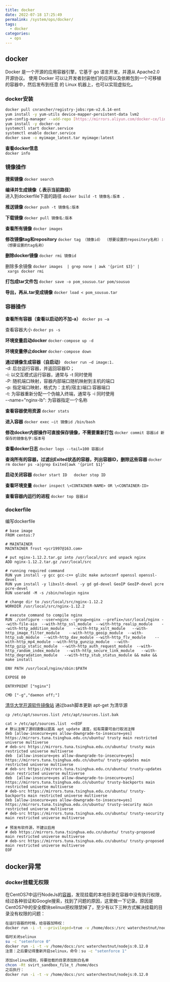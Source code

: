 ```yaml
---
title: docker
date: 2022-07-18 17:25:49
permalink: /system/ops/docker/
tags: 
  - docker
categories:
  - ops
---
```


## docker
Docker 是一个开源的应用容器引擎，它基于 go 语言开发，并遵从 Apache2.0 开源协议。 使用 Docker 可以让开发者封装他们的应用以及依赖包到一个可移植的容器中，然后发布到任意 的 Linux 机器上，也可以实现虚拟化。  
### docker安装
```bash
docker pull cnrancher/registry-jobs:rpm-v2.6.14-ent
yum install -y yum-utils device-mapper-persistent-data lvm2  
yum-config-manager --add-repo [https://mirrors.aliyun.com/docker-ce/linux/centos/docker-ce.repo](https://mirrors.aliyun.com/docker-ce/linux/centos/docker-ce.repo)  
yum install -y docker-ce  
systemctl start docker.service  
systemctl enable docker.service
docker save -o myimage_latest.tar myimage:latest
```
**查看docker信息**  
`docker info `
### 镜像操作
**搜索镜像**
`docker search`  

**编译并生成镜像（.表示当前路径）**  
进入到dockerfile下面的路径
`docker build -t 镜像名:版本 .`  

**推送镜像**
`docker push -t 镜像名:版本`  

**下载镜像**
`docker pull 镜像名:版本`  

**查看所有镜像**
`docker images`  

**修改镜像tag和repository**
`docker tag （镜像id） （想要设置的repository名称）:（想要设置的tag名称）`  

**删除docker镜像**
`docker rmi 镜像id`  

删除多余镜像
`docker images  | grep none | awk '{print $3}' | xargs docker rmi`

**打包成tar文件包**
`docker save -o pom_sousuo.tar pom/sousuo`  

**导出，再从.tar变成镜像**
`docker load < pom_sousuo.tar  `

### 容器操作
**查看所有容器（查看以启动的不加-a）**
`docker ps –a`  

查看容器大小
`docker ps -s`

**环境变量启动docker**
`docker-compose up -d`  

**环境变量停止docker**
`docker-compose down`  

**通过镜像生成容器（自启动）**
`docker run –d image:1.`  
-d: 后台运行容器，并返回容器ID；  
-i: 以交互模式运行容器，通常与 -t 同时使用  
-P: 随机端口映射，容器内部端口随机映射到主机的端口  
-p: 指定端口映射，格式为：主机(宿主)端口:容器端口  
-t: 为容器重新分配一个伪输入终端，通常与 -i 同时使用  
--name="nginx-lb": 为容器指定一个名称  

**查看容器使用资源**
`docker stats`  

**进入容器**
`docker exec –it 镜像id /bin/bash`  

**修改docker内部操作可直接保存镜像，不需要重新打包**
`docker commit 容器id 新保存的镜像名字:版本号`  

**查看docker日志**
`docker logs --tail=100 容器id`  

**查询所有的容器，过滤出Exited状态的容器，列出容器ID，删除这些容器**
`docker rm docker ps -a|grep Exited|awk '{print $1}'`  

**启动关闭容器**
`docker start ID   docker stop ID`  

**查看环境变量**
`docker inspect \<CONTAINER-NAME> OR \<CONTAINER-ID>`  

**查看容器内运行的进程**
`docker top 容器id`

### dockerfile
编写dockerfile
```text
# base image
FROM centos:7

# MAINTAINER
MAINTAINER frost <ycr1997@163.com>

# put nginx-1.12.2.tar.gz into /usr/local/src and unpack nginx
ADD nginx-1.12.2.tar.gz /usr/local/src

# running required command
RUN yum install -y gcc gcc-c++ glibc make autoconf openssl openssl-devel 
RUN yum install -y libxslt-devel -y gd gd-devel GeoIP GeoIP-devel pcre pcre-devel
RUN useradd -M -s /sbin/nologin nginx

# change dir to /usr/local/src/nginx-1.12.2
WORKDIR /usr/local/src/nginx-1.12.2

# execute command to compile nginx
RUN ./configure --user=nginx --group=nginx --prefix=/usr/local/nginx --with-file-aio  --with-http_ssl_module  --with-http_realip_module    --with-http_addition_module    --with-http_xslt_module   --with-http_image_filter_module    --with-http_geoip_module  --with-http_sub_module  --with-http_dav_module --with-http_flv_module    --with-http_mp4_module --with-http_gunzip_module  --with-http_gzip_static_module  --with-http_auth_request_module  --with-http_random_index_module   --with-http_secure_link_module   --with-http_degradation_module   --with-http_stub_status_module && make && make install

ENV PATH /usr/local/nginx/sbin:$PATH

EXPOSE 80

ENTRYPOINT ["nginx"]

CMD ["-g","daemon off;"]
```

[清华大学开源软件镜像站](https://mirrors.tuna.tsinghua.edu.cn/)
通过bash脚本更新 apt-get 为清华源
```shell
cp /etc/apt/sources.list /etc/apt/sources.list.bak  

cat > /etc/apt/sources.list  <<EOF
# 默认注释了源码镜像以提高 apt update 速度，如有需要可自行取消注释
deb [allow-insecure=yes allow-downgrade-to-insecure=yes] https://mirrors.tuna.tsinghua.edu.cn/ubuntu/ trusty main restricted universe multiverse
# deb-src https://mirrors.tuna.tsinghua.edu.cn/ubuntu/ trusty main restricted universe multiverse
deb  [allow-insecure=yes allow-downgrade-to-insecure=yes]  https://mirrors.tuna.tsinghua.edu.cn/ubuntu/ trusty-updates main restricted universe multiverse
# deb-src https://mirrors.tuna.tsinghua.edu.cn/ubuntu/ trusty-updates main restricted universe multiverse
deb  [allow-insecure=yes allow-downgrade-to-insecure=yes]   https://mirrors.tuna.tsinghua.edu.cn/ubuntu/ trusty-backports main restricted universe multiverse
# deb-src https://mirrors.tuna.tsinghua.edu.cn/ubuntu/ trusty-backports main restricted universe multiverse
deb [allow-insecure=yes allow-downgrade-to-insecure=yes]   https://mirrors.tuna.tsinghua.edu.cn/ubuntu/ trusty-security main restricted universe multiverse
# deb-src https://mirrors.tuna.tsinghua.edu.cn/ubuntu/ trusty-security main restricted universe multiverse

# 预发布软件源，不建议启用
# deb https://mirrors.tuna.tsinghua.edu.cn/ubuntu/ trusty-proposed main restricted universe multiverse
# deb-src https://mirrors.tuna.tsinghua.edu.cn/ubuntu/ trusty-proposed main restricted universe multiverse
EOF
```

## docker异常
### docker挂载无权限
在CentOS7中运行NodeJs的[容器](https://cloud.tencent.com/product/tke?from_column=20065&from=20065)，发现挂载的本地目录在容器中没有执行权限，经过各种验证和Google搜索，找到了问题的原因，这里做一下记录。原因是CentOS7中的安全模块selinux把权限禁掉了，至少有以下三种方式解决挂载的目录没有权限的问题：

```bash
在运行容器的时候，给容器加特权：
docker run -i -t --privileged=true -v /home/docs:/src waterchestnut/nodejs:0.12.0

临时关闭selinux
su -c "setenforce 0"
docker run -i -t -v /home/docs:/src waterchestnut/nodejs:0.12.0
注意：之后要记得重新开启selinux，命令：su -c "setenforce 1"

添加selinux规则，将要挂载的目录添加到白名单
chcon -Rt svirt_sandbox_file_t /home/docs
之后执行：
docker run -i -t -v /home/docs:/src waterchestnut/nodejs:0.12.0
```